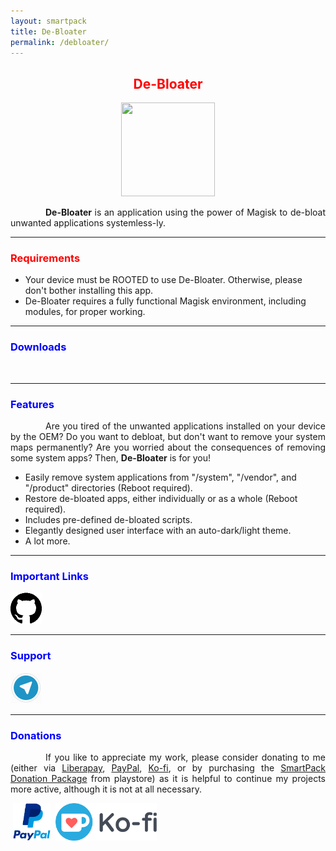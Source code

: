 ```yaml
---
layout: smartpack
title: De-Bloater
permalink: /debloater/
---
```


<style>
    tab1 { padding-left: 4em; }
</style>

<h2 style="color: red; text-align: center">De-Bloater</h2>

<p style="text-align: center"><img src="https://raw.githubusercontent.com/sunilpaulmathew/De-Bloater/master/app/src/main/res/mipmap-xxxhdpi/ic_launcher.png" alt="" width="150" height="150" /></p>

<p style="text-align: justify"><tab1><strong>De-Bloater</strong> is an application using the power of Magisk to de-bloat unwanted applications systemless-ly.</tab1></p>

<hr>

<h3 style="color: red">Requirements</h3>

* Your device must be ROOTED to use De-Bloater. Otherwise, please don't bother installing this app.
* De-Bloater requires a fully functional Magisk environment, including modules, for proper working.

<hr>

<h3 style="color: blue">Downloads</h3>

<p><a href="https://play.google.com/store/apps/details?id=com.sunilpaulmathew.debloater" target="_blank"><img src="https://play.google.com/intl/en_us/badges/images/generic/en-play-badge.png" alt="" height="60" /></a> <a href="https://f-droid.org/packages/com.sunilpaulmathew.debloater" target="_blank"><img src="https://fdroid.gitlab.io/artwork/badge/get-it-on.png" alt="" height="60" /></a></p>

<hr>

<h3 style="color: blue">Features</h3>

<p style="text-align: justify"><tab1>Are you tired of the unwanted applications installed on your device by the OEM? Do you want to debloat, but don't want to remove your system maps permanently? Are you worried about the consequences of removing some system apps? Then, <strong>De-Bloater</strong> is for you!</tab1></p>

* Easily remove system applications from "/system", "/vendor", and "/product" directories (Reboot required).
* Restore de-bloated apps, either individually or as a whole (Reboot required).
* Includes pre-defined de-bloated scripts.
* Elegantly designed user interface with an auto-dark/light theme.
* A lot more.

<hr>

<h3 style="color: blue">Important Links</h3>

<p><a href="https://github.com/sunilpaulmathew/De-Bloater" target="_blank"><img src="https://github.com/SmartPack/SmartPack.github.io/blob/master/asset/pic002.png?raw=true" alt="" width="50" height="50" /></a></p>

<hr>

<h3 style="color: blue">Support</h3>

<a href="https://t.me/smartpack_kmanager" target="_blank"><img src="https://github.com/SmartPack/SmartPack.github.io/blob/master/asset/pic006.png?raw=true" alt="" width="50" height="50" /></a>

<hr>

<h3 style="color: blue">Donations</h3>

<p style="text-align: justify"><tab1>If you like to appreciate my work, please consider donating to me (either via <a href="https://liberapay.com/sunilpaulmathew/donate" target="_blank">Liberapay</a>, <a href="https://www.paypal.me/menacherry" target="_blank">PayPal</a>, <a href="https://ko-fi.com/sunilpaulmathew" target="_blank">Ko-fi</a>, or by purchasing the <a href="https://play.google.com/store/apps/details?id=com.smartpack.donate" target="_blank">SmartPack Donation Package</a> from playstore) as it is helpful to continue my projects more active, although it is not at all necessary.</tab1></p>

<p><a href="https://liberapay.com/sunilpaulmathew/donate" target="_blank"><img src="https://liberapay.com/assets/widgets/donate.svg" alt="" height="60" /></a> <a href="https://www.paypal.me/menacherry" target="_blank"><img src="https://github.com/SmartPack/SmartPack.github.io/blob/master/asset/pic005.png?raw=true" alt="" height="60" /></a> <a href="https://play.google.com/store/apps/details?id=com.smartpack.donate" target="_blank"><img src="https://play.google.com/intl/en_us/badges/images/generic/en-play-badge.png" alt="" height="60" /></a> <a href="https://ko-fi.com/sunilpaulmathew" target="_blank"><img src="https://github.com/SmartPack/SmartPack.github.io/blob/master/asset/pic010.png?raw=true" alt="" height="60" /></a></p>

